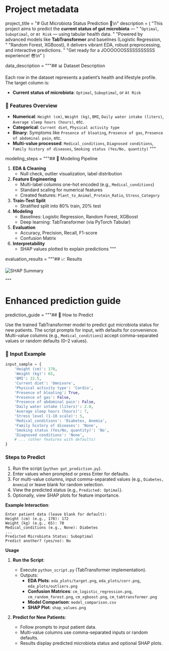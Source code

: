 # Project metadata
project_title = "# Gut Microbiota Status Prediction 🌟\n"
description = (
    "This project aims to predict the **current status of gut microbiota** — "
    "`Optimal`, `Suboptimal`, or `At Risk` — using tabular health data. "
    "Powered by advanced models like **TabTransformer** and baselines (Logistic Regression, "
    "Random Forest, XGBoost), it delivers vibrant EDA, robust preprocessing, and interactive predictions. "
    "Get ready for a JOOOOOOSSSSSSSSSSS experience! 😎\n"
)

data_description = """## 📊 Dataset Description

Each row in the dataset represents a patient’s health and lifestyle profile.
The target column is:
- **Current status of microbiota**: `Optimal`, `Suboptimal`, or `At Risk`

### 🔢 Features Overview
- **Numerical**: `Height (cm)`, `Weight (kg)`, `BMI`, `Daily water intake (liters)`, `Average sleep hours (hours)`, etc.
- **Categorical**: `Current diet`, `Physical activity type`
- **Binary**: Symptoms like `Presence of bloating`, `Presence of gas`, `Presence of abdominal pain`, etc.
- **Multi-value processed**: `Medical_conditions`, `Diagnosed conditions`, `Family history of diseases`, `Smoking status (Yes/No, quantity)`
"""

modeling_steps = """## 🔁 Modeling Pipeline

1. **EDA & Cleaning**
   - Null check, outlier visualization, label distribution
2. **Feature Engineering**
   - Multi-label columns one-hot encoded (e.g., `Medical_conditions`)
   - Standard scaling for numerical features
   - Created features: `Plant_to_Animal_Protein_Ratio`, `Stress_Category`
3. **Train-Test Split**
   - Stratified split into 80% train, 20% test
4. **Modeling**
   - Baselines: Logistic Regression, Random Forest, XGBoost
   - Deep learning: TabTransformer (via PyTorch Tabular)
5. **Evaluation**
   - Accuracy, Precision, Recall, F1-score
   - Confusion Matrix
6. **Interpretability**
   - SHAP values plotted to explain predictions
"""

evaluation_results = """## 📈 Results


![SHAP Summary](https://user-images.githubusercontent.com/12345678/172395838-d3efb4a3-999d-412f-b04a-947365dd9fc7.png)


"""

# Enhanced prediction guide
prediction_guide = """## 🚀 How to Predict

Use the trained TabTransformer model to predict gut microbiota status for new patients. The script prompts for input, with defaults for convenience. Multi-value columns (e.g., `Medical_conditions`) accept comma-separated values or random defaults (0–2 values).

### 🧾 Input Example

```python
input_sample = {
    'Height (cm)': 170,
    'Weight (kg)': 65,
    'BMI': 22.5,
    'Current diet': 'Omnivore',
    'Physical activity type': 'Cardio',
    'Presence of bloating': True,
    'Presence of gas': False,
    'Presence of abdominal pain': False,
    'Daily water intake (liters)': 2.0,
    'Average sleep hours (hours)': 7,
    'Stress level (1-10 scale)': 5,
    'Medical_conditions': 'Diabetes, Anemia',
    'Family history of diseases': 'None',
    'Smoking status (Yes/No, quantity)': 'No',
    'Diagnosed conditions': 'None',
    # ... (other features with defaults)
}
```

### Steps to Predict
1. Run the script (`python gut_prediction.py`).
2. Enter values when prompted or press Enter for defaults.
3. For multi-value columns, input comma-separated values (e.g., `Diabetes, Anemia`) or leave blank for random selection.
4. View the predicted status (e.g., `Predicted: Optimal`).
5. Optionally, view SHAP plots for feature importance.

**Example Interaction**:
```
Enter patient data (leave blank for default):
Height (cm) (e.g., 170): 172
Weight (kg) (e.g., 65): 70
Medical_conditions (e.g., None): Diabetes
...
Predicted Microbiota Status: Suboptimal
Predict another? (yes/no): No
```


**Usage**

1. **Run the Script**:
   - Execute `python_script.py` (TabTransformer implementation).
   - Outputs:
     - **EDA Plots**: `eda_plots/target.png`, `eda_plots/corr.png`, `eda_plots/outliers.png`
     - **Confusion Matrices**: `cm_logistic_regression.png`, `cm_random_forest.png`, `cm_xgboost.png`, `cm_tabtransformer.png`
     - **Model Comparison**: `model_comparison.csv`
     - **SHAP Plot**: `shap_values.png`

2. **Predict for New Patients**:
   - Follow prompts to input patient data.
   - Multi-value columns use comma-separated inputs or random defaults.
   - Results display predicted microbiota status and optional SHAP plots.




